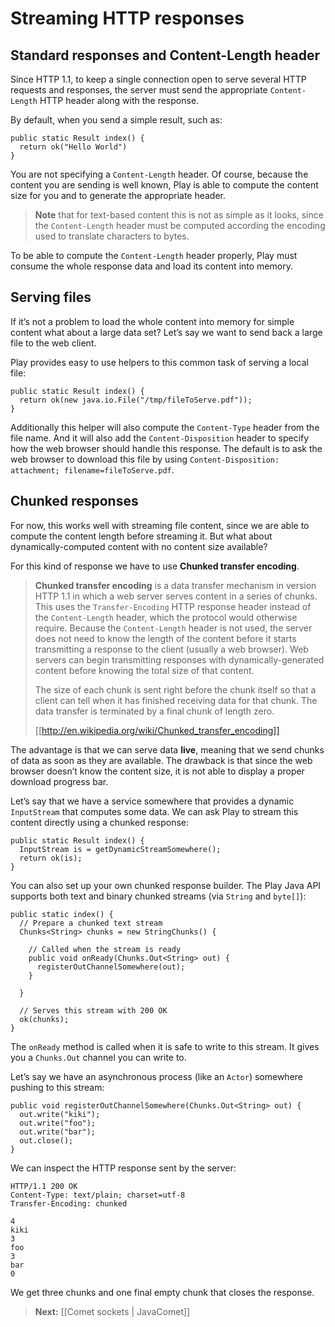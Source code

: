 # Streaming HTTP responses

## Standard responses and Content-Length header

Since HTTP 1.1, to keep a single connection open to serve several HTTP requests and responses, the server must send the appropriate `Content-Length` HTTP header along with the response. 

By default, when you send a simple result, such as:

```
public static Result index() {
  return ok("Hello World")
}
```

You are not specifying a `Content-Length` header. Of course, because the content you are sending is well known, Play is able to compute the content size for you and to generate the appropriate header.

> **Note** that for text-based content this is not as simple as it looks, since the `Content-Length` header must be computed according the encoding used to translate characters to bytes.

To be able to compute the `Content-Length` header properly, Play must consume the whole response data and load its content into memory. 

## Serving files

If it’s not a problem to load the whole content into memory for simple content what about a large data set? Let’s say we want to send back a large file to the web client.

Play provides easy to use helpers to this common task of serving a local file:

```
public static Result index() {
  return ok(new java.io.File("/tmp/fileToServe.pdf"));
}
```

Additionally this helper will also compute the `Content-Type` header from the file name. And it will also add the `Content-Disposition` header to specify how the web browser should handle this response. The default is to ask the web browser to download this file by using `Content-Disposition: attachment; filename=fileToServe.pdf`.

## Chunked responses

For now, this works well with streaming file content, since we are able to compute the content length before streaming it. But what about dynamically-computed content with no content size available?

For this kind of response we have to use **Chunked transfer encoding**. 

> **Chunked transfer encoding** is a data transfer mechanism in version HTTP 1.1 in which a web server serves content in a series of chunks. This uses the `Transfer-Encoding` HTTP response header instead of the `Content-Length` header, which the protocol would otherwise require. Because the `Content-Length` header is not used, the server does not need to know the length of the content before it starts transmitting a response to the client (usually a web browser). Web servers can begin transmitting responses with dynamically-generated content before knowing the total size of that content.
> 
> The size of each chunk is sent right before the chunk itself so that a client can tell when it has finished receiving data for that chunk. The data transfer is terminated by a final chunk of length zero.
>
> [[http://en.wikipedia.org/wiki/Chunked_transfer_encoding]]

The advantage is that we can serve data **live**, meaning that we send chunks of data as soon as they are available. The drawback is that since the web browser doesn’t know the content size, it is not able to display a proper download progress bar.

Let’s say that we have a service somewhere that provides a dynamic `InputStream` that computes some data. We can ask Play to stream this content directly using a chunked response:

```
public static Result index() {
  InputStream is = getDynamicStreamSomewhere();
  return ok(is);
}
```

You can also set up your own chunked response builder. The Play Java API supports both text and binary chunked streams (via `String` and `byte[]`):

```
public static index() {
  // Prepare a chunked text stream
  Chunks<String> chunks = new StringChunks() {
    
    // Called when the stream is ready
    public void onReady(Chunks.Out<String> out) {
      registerOutChannelSomewhere(out);
    }
    
  }
  
  // Serves this stream with 200 OK
  ok(chunks);
}
```

The `onReady` method is called when it is safe to write to this stream. It gives you a `Chunks.Out` channel you can write to.

Let’s say we have an asynchronous process (like an `Actor`) somewhere pushing to this stream:

```
public void registerOutChannelSomewhere(Chunks.Out<String> out) {
  out.write("kiki");
  out.write("foo");
  out.write("bar");
  out.close();
}
```

We can inspect the HTTP response sent by the server:

```
HTTP/1.1 200 OK
Content-Type: text/plain; charset=utf-8
Transfer-Encoding: chunked

4
kiki
3
foo
3
bar
0

```

We get three chunks and one final empty chunk that closes the response.

> **Next:** [[Comet sockets | JavaComet]]